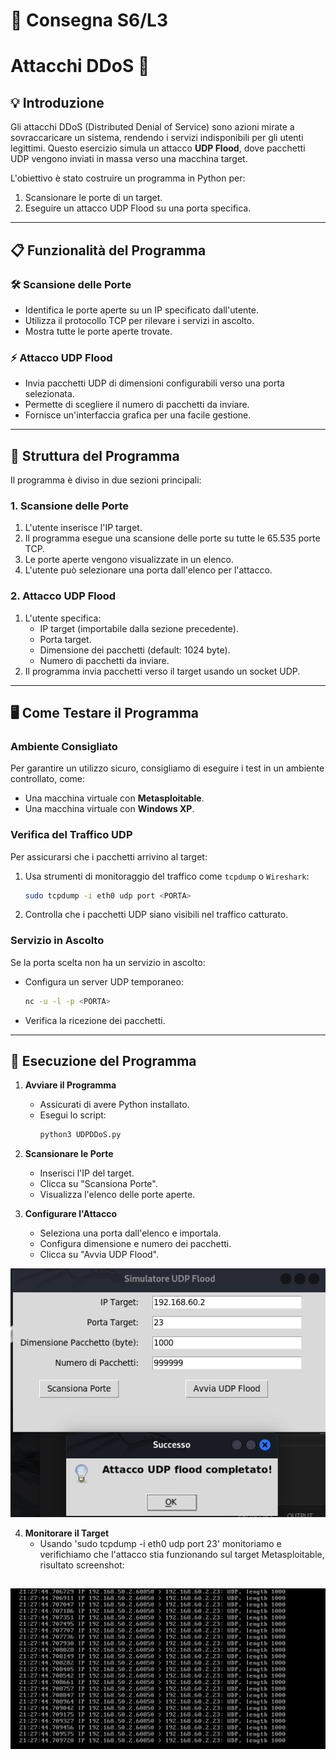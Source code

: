 # 📝 Consegna S6/L3 
# Attacchi DDoS 🎯

## 💡 **Introduzione**
Gli attacchi DDoS (Distributed Denial of Service) sono azioni mirate a sovraccaricare un sistema, rendendo i servizi indisponibili per gli utenti legittimi. Questo esercizio simula un attacco **UDP Flood**, dove pacchetti UDP vengono inviati in massa verso una macchina target.

L'obiettivo è stato costruire un programma in Python per:
1. Scansionare le porte di un target.
2. Eseguire un attacco UDP Flood su una porta specifica.

---

## 📋 **Funzionalità del Programma**

### 🛠️ **Scansione delle Porte**
- Identifica le porte aperte su un IP specificato dall'utente.
- Utilizza il protocollo TCP per rilevare i servizi in ascolto.
- Mostra tutte le porte aperte trovate.

### ⚡ **Attacco UDP Flood**
- Invia pacchetti UDP di dimensioni configurabili verso una porta selezionata.
- Permette di scegliere il numero di pacchetti da inviare.
- Fornisce un'interfaccia grafica per una facile gestione.

---

## 🧩 **Struttura del Programma**
Il programma è diviso in due sezioni principali:

### **1. Scansione delle Porte**
1. L'utente inserisce l'IP target.
2. Il programma esegue una scansione delle porte su tutte le 65.535 porte TCP.
3. Le porte aperte vengono visualizzate in un elenco.
4. L'utente può selezionare una porta dall'elenco per l'attacco.

### **2. Attacco UDP Flood**
1. L'utente specifica:
   - IP target (importabile dalla sezione precedente).
   - Porta target.
   - Dimensione dei pacchetti (default: 1024 byte).
   - Numero di pacchetti da inviare.
2. Il programma invia pacchetti verso il target usando un socket UDP.

---

## 🖥️ **Come Testare il Programma**

### **Ambiente Consigliato**
Per garantire un utilizzo sicuro, consigliamo di eseguire i test in un ambiente controllato, come:
- Una macchina virtuale con **Metasploitable**.
- Una macchina virtuale con **Windows XP**.

### **Verifica del Traffico UDP**
Per assicurarsi che i pacchetti arrivino al target:
1. Usa strumenti di monitoraggio del traffico come `tcpdump` o `Wireshark`:
   ```bash
   sudo tcpdump -i eth0 udp port <PORTA>
   ```
2. Controlla che i pacchetti UDP siano visibili nel traffico catturato.

### **Servizio in Ascolto**
Se la porta scelta non ha un servizio in ascolto:
- Configura un server UDP temporaneo:
  ```bash
  nc -u -l -p <PORTA>
  ```
- Verifica la ricezione dei pacchetti.

---

## 📝 **Esecuzione del Programma**

1. **Avviare il Programma**
   - Assicurati di avere Python installato.
   - Esegui lo script:
     ```bash
     python3 UDPDDoS.py
     ```

2. **Scansionare le Porte**
   - Inserisci l'IP del target.
   - Clicca su "Scansiona Porte".
   - Visualizza l'elenco delle porte aperte.

3. **Configurare l'Attacco**
   - Seleziona una porta dall'elenco e importala.
   - Configura dimensione e numero dei pacchetti.
   - Clicca su "Avvia UDP Flood".

![Attack](./AttaccoCompletato.png)

4. **Monitorare il Target**
   - Usando 'sudo tcpdump -i eth0 udp port 23' monitoriamo e verifichiamo che l'attacco stia funzionando sul target Metasploitable, risultato screenshot:

![Proof](./CatturaTrafficoMetasploitable.png)
---

